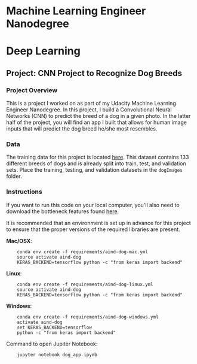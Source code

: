 # Machine Learning Engineer Nanodegree
# Deep Learning
## Project: CNN Project to Recognize Dog Breeds

### Project Overview

This is a project I worked on as part of my Udacity Machine Learning Engineer Nanodegree. In this project, I build a Convolutional Neural Networks (CNN) to predict the breed of a dog in a given photo. In the latter half of the project, you will find an app I built that allows for human image inputs that will predict the dog breed he/she most resembles.

### Data

The training data for this project is located [here](https://s3-us-west-1.amazonaws.com/udacity-aind/dog-project/dogImages.zip). This dataset contains 133 different breeds of dogs and is already split into train, test, and validation sets. Place the training, testing, and validation datasets in the `dogImages` folder.

### Instructions

If you want to run this code on your local computer, you'll also need to download the bottleneck features found [here](https://s3-us-west-1.amazonaws.com/udacity-aind/dog-project/DogInceptionV3Data.npz). 

It is recommended that an environment is set up in advance for this project to ensure that the proper versions of the required libraries are present.


 __Mac/OSX__:
```
	conda env create -f requirements/aind-dog-mac.yml
	source activate aind-dog
	KERAS_BACKEND=tensorflow python -c "from keras import backend"
```

__Linux__:
```
	conda env create -f requirements/aind-dog-linux.yml
	source activate aind-dog
	KERAS_BACKEND=tensorflow python -c "from keras import backend"
```

__Windows__:
```
	conda env create -f requirements/aind-dog-windows.yml
	activate aind-dog
	set KERAS_BACKEND=tensorflow
	python -c "from keras import backend"
```

Command to open Jupiter Notebook:

```
	jupyter notebook dog_app.ipynb
```